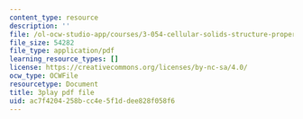 ```yaml
---
content_type: resource
description: ''
file: /ol-ocw-studio-app/courses/3-054-cellular-solids-structure-properties-and-applications-spring-2015/ac7f4204258bcc4e5f1ddee828f058f6_tdj84EV7BI.pdf
file_size: 54282
file_type: application/pdf
learning_resource_types: []
license: https://creativecommons.org/licenses/by-nc-sa/4.0/
ocw_type: OCWFile
resourcetype: Document
title: 3play pdf file
uid: ac7f4204-258b-cc4e-5f1d-dee828f058f6
---
```

